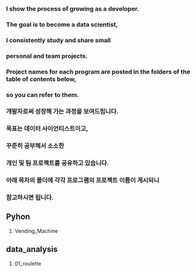 ### I show the process of growing as a developer.
### The goal is to become a data scientist,
### I consistently study and share small
### personal and team projects.
### Project names for each program are posted in the folders of the table of contents below,
### so you can refer to them.

### 개발자로써 성장해 가는 과정을 보여드립니다.
### 목표는 데이터 사이언티스트이고,
### 꾸준히 공부해서 소소한
### 개인 및 팀 프로젝트를 공유하고 있습니다.
### 아래 목차의 폴더에 각각 프로그램의 프로젝트 이름이 게시되니
### 참고하시면 됩니다.

## Pyhon
1. Vending_Machine

## data_analysis
1. 01_roulette



